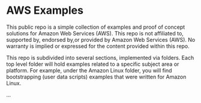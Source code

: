 AWS Examples
====================================

This public repo is a simple collection of examples and proof of concept solutions for Amazon Web Services (AWS). This repo is not affiliated to, supported by, endorsed by,or provided by Amazon Web Services (AWS). No warranty is implied or expressed for the content provided within this repo.

This repo is subdivided into several sections, implemented via folders. Each top level folder will hold examples related to a specific subject area or platform. For example, under the Amazon Linux folder, you will find bootstrapping (user data scripts) examples that were written for Amazon Linux.

...
